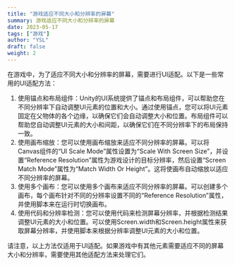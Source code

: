 ```yaml
---
title: "游戏适应不同大小和分辨率的屏幕"
summary: 游戏适应不同大小和分辨率的屏幕 
date: 2023-05-17
tags: ["游戏"]
author: "YSL"
draft: false
weight: 2
---
```


在游戏中，为了适应不同大小和分辨率的屏幕，需要进行UI适配。以下是一些常用的UI适配方法：

1. 使用锚点和布局组件：Unity的UI系统提供了锚点和布局组件，可以帮助您在不同分辨率下自动调整UI元素的位置和大小。通过使用锚点，您可以将UI元素固定在父物体的各个边缘，以确保它们会自动调整大小和位置。布局组件可以帮助您自动调整UI元素的大小和间距，以确保它们在不同分辨率下的布局保持一致。
2. 使用画布缩放：您可以使用画布缩放来适应不同分辨率的屏幕。可以将Canvas组件的“UI Scale Mode”属性设置为“Scale With Screen Size”，并设置“Reference Resolution”属性为游戏设计的目标分辨率，然后设置“Screen Match Mode”属性为“Match Width Or Height”。这将使画布自动缩放以适应不同分辨率的屏幕。
3. 使用多个画布：您可以使用多个画布来适应不同分辨率的屏幕。可以创建多个画布，每个画布针对不同的分辨率设置不同的“Reference Resolution”属性，并使用脚本来在运行时切换画布。
4. 使用代码和分辨率检测：您可以使用代码来检测屏幕分辨率，并根据检测结果调整UI元素的大小和位置。可以使用Screen.width和Screen.height属性来获取屏幕分辨率，并使用脚本来根据分辨率调整UI元素的大小和位置。

请注意，以上方法仅适用于UI适配。如果游戏中有其他元素需要适应不同的屏幕大小和分辨率，需要使用其他适配方法来处理它们。